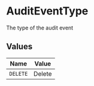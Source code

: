 # AuditEventType

The type of the audit event


## Values

| Name     | Value    |
| -------- | -------- |
| `DELETE` | Delete   |